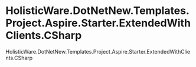 # HolisticWare.DotNetNew.Templates.Project.Aspire.Starter.ExtendedWithClients.CSharp
HolisticWare.DotNetNew.Templates.Project.Aspire.Starter.ExtendedWithClients.CSharp
